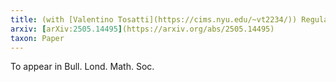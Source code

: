 ```yaml
---
title: (with [Valentino Tosatti](https://cims.nyu.edu/~vt2234/)) Regularity of the volume function
arxiv: [arXiv:2505.14495](https://arxiv.org/abs/2505.14495)
taxon: Paper
---
```


To appear in Bull. Lond. Math. Soc.